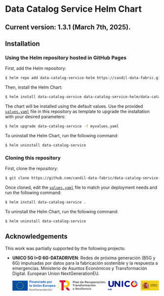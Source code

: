 # Data Catalog Service Helm Chart

## Current version: 1.3.1 (March 7th, 2025).

## Installation

### Using the Helm repository hosted in GitHub Pages

First, add the Helm repository:

```bash
$ helm repo add data-catalog-service-helm https://candil-data-fabric.github.io/data-catalog-service-helm/
```

Then, install the Helm Chart:

```bash
$ helm install data-catalog-service data-catalog-service-helm/data-catalog-service
```

The chart will be installed using the default values. Use the provided [`values.yaml`](values.yaml) file in this repository as template to upgrade the installation with your desired parameters:

```bash
$ helm upgrade data-catalog-service -f myvalues.yaml
```

To uninstall the Helm Chart, run the following command:

```bash
$ helm uninstall data-catalog-service
```

### Cloning this repository

First, clone the repository:

```bash
$ git clone https://github.com/candil-data-fabric/data-catalog-service-helm.git
```

Once cloned, edit the [`values.yaml`](values.yaml) file to match your deployment needs and run the following command:

```bash
$ helm install data-catalog-service .
```

To uninstall the Helm Chart, run the following command:

```bash
$ helm uninstall data-catalog-service
```
## Acknowledgements

This work was partially supported by the following projects:

- **UNICO 5G I+D 6G-DATADRIVEN**: Redes de próxima generación (B5G y 6G) impulsadas por datos para la fabricación sostenible y la respuesta a emergencias. Ministerio de Asuntos Económicos y Transformación Digital. European Union NextGenerationEU.

  ![UNICO](./images/ack-logo.png)
